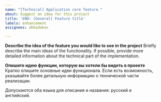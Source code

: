 ```yaml
---
name: "[Technical] Application core feature "
about: Suggest an idea for this project
title: 'ENH: [General] Feature title'
labels: enhancement
assignees: akhodakov

---
```


**Describe the idea of the feature you would like to see in the project**
Briefly describe the main ideas of the functionality. If possible, provide more detailed information about the technical part of the implementation.

**Опишите идею функции, которую вы хотели бы видеть в проекте**
Кратко опишите основные идеи функционала. Если есть возможность, указывайте более детальную информацию о технической части реализации.

Допускаются оба языка для описания и названия: русский и английский.
